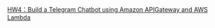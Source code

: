 [HW4：Build a Telegram Chatbot using Amazon APIGateway and AWS Lambda](https://www.youtube.com/watch?v=-DRWs6i_bMU)

